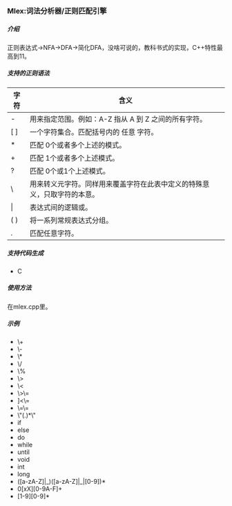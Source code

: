 ### Mlex:词法分析器/正则匹配引擎  

##### 介绍
正则表达式->NFA->DFA->简化DFA，没啥可说的，教科书式的实现，C++特性最高到11。

##### 支持的正则语法
字符 | 含义
---|---
\- | 用来指定范围。例如：A-Z 指从 A 到 Z 之间的所有字符。
[ ] | 一个字符集合。匹配括号内的 任意 字符。
\* | 匹配 0个或者多个上述的模式。
\+ | 匹配 1个或者多个上述模式。
? | 匹配 0个或1个上述模式。
\\ | 用来转义元字符。同样用来覆盖字符在此表中定义的特殊意义，只取字符的本意。
\| | 表达式间的逻辑或。
( ) | 将一系列常规表达式分组。
\. | 匹配任意字符。

##### 支持代码生成
- C

##### 使用方法
在mlex.cpp里。

##### 示例
- \\\+
- \\\-
- \\\*
- \\\/
- \\%
- \\>
- \\<
- \\>\\\=
- ]\<\\\=
- \\\=\\\=
- \\"(.)*\\"
- if
- else
- do
- while
- until
- void
- int
- long
- ([a-zA-Z]|\_)([a-zA-Z]|\_|[0-9])*
- 0[xX][0-9A-F]+
- [1-9][0-9]*
